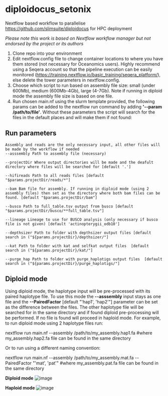 # diploidocus_setonix

Nextflow based workflow to parallelise https://github.com/slimsuite/diploidocus for HPC deployment

_Please note this work is based on Nextflow workflow manager but not endorsed by the project or its authors_

1. Clone repo into your environment
2. Edit nextflow.config file to change container locations to where you have them stored (not necessary for Oceanomics users). Highly recommend using a Seqera account so that the pipeline execution can be easily monitored (https://training.nextflow.io/basic_training/seqera_platform/), else delete the tower parameters in nextflow.config.
3. Choose which script to run based on assembly file size: small (under 600Mb), medium (600Mb-4Gb), large (4-7Gb). Note if running in diploid mode the assembly file size is based on one file.
5. Run chosen main.nf using the slurm template provided, the following params can be added to the nextflow run command by adding **'--param /path/to/file'**. Without these parameters the script will search for the files in the default places and will make them if not found:

## Run parameters
   
```
Assembly and reads are the only necessary input, all other files will be made by the workflow if needed
--asssembly Path to assembly file (necessary) 

--projectDir Where output directories will be made and the deafult directory where files will be searched for [default '.']

--hifireads Path to all reads files [default "$params.projectDir/reads/*"]

--bam Bam file for assembly. If running in diploid mode (using 2 assembly files) then set as the directory where both bam files can be found. [default "$params.projectDir/bam"]

--busco Path to full_table.tsv output from busco [default "$params.projectDir/busco/**full_table.tsv"]

--lineage Lineage to use for BUSCO analysis (only necessary if busco file is not given) [default 'actinopterygii_odb10']

--depthsizer Path to folder with depthsizer output files [default search in ("${params.projectDir}/depthsizer/"]

--kat Path to folder with kat and selfkat output files  [default search in ("${params.projectDir}/kat/"]

--purge_hap Path to folder with purge_haplotigs output files  [default search in ("${params.projectDir}/purge_haplotigs/"]
```




## Diploid mode

Using diploid mode, the haplotype input will be pre-processed with its paired haplotype file. To use this mode the **--asssembly** input stays as one file and the **--PairedFactor** [default "'hap1', 'hap2'"] parameter can be set as the difference between the files. The other haplotype file will be searched for in the same directory and if found diploid pre-processing will be performed. If no file is found will proceed in haploid mode. For example, to run diploid mode using 2 haplotype files run: 

nextflow run main.nf --assembly /path/to/my_assembly.hap1.fa    #where my_assembly.hap2.fa file can be found in the same directory

Or to run using a different naming convention:

nextflow run main.nf --assembly /path/to/my_assembly.mat.fa --PairedFactor "'mat', 'pat'"   #where my_assembly.pat.fa file can be found in the same directory



**Diploid mode**
![image](https://github.com/jadedavis5/diploidocus_nextflow_HPC/assets/111946376/b1d16824-4b50-47ef-a8c1-42a958b53ed4)

**Haploid mode**
![image](https://github.com/jadedavis5/diploidocus_nextflow_HPC/assets/111946376/c894483d-dc88-4ebe-9673-3b3ed69d73bc)





